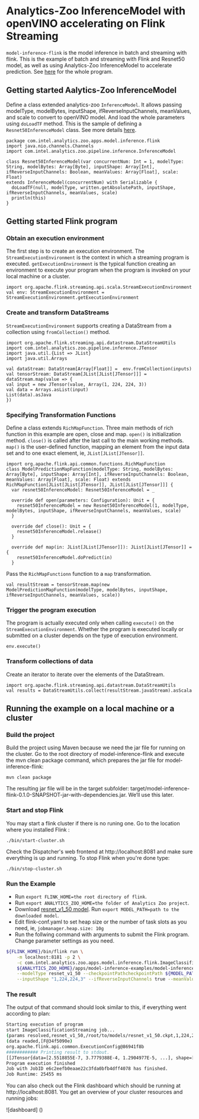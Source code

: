 # Analytics-Zoo InferenceModel with openVINO accelerating  on Flink Streaming 

`model-inference-flink` is the model inference in batch and streaming with flink. This is the example of batch and streaming with Flink and Resnet50 model, as well as using Analytics-Zoo InferenceModel to accelerate prediction. See [here](https://github.com/glorysdj/analytics-zoo/blob/imflink2/apps/model-inference-examples/model-inference-flink/src/main/scala/com/intel/analytics/zoo/apps/model/inference/flink/ImageClassificationStreaming.scala) for the whole program.

## Getting started Aalytics-Zoo InferenceModel
Define a class extended analytics-zoo `InferenceModel`. It allows passing modelType, modelBytes, inputShape, ifReverseInputChannels, meanValues, and scale to convert to openVINO model. And load the whole parameters using `doLoadTF` method.
This is the sample of defining a `Resnet50InferenceModel` class. See more details [here](https://github.com/glorysdj/analytics-zoo/blob/imflink2/apps/model-inference-examples/model-inference-flink/src/main/scala/com/intel/analytics/zoo/apps/model/inference/flink/Resnet50InferenceModel.scala).

```
package com.intel.analytics.zoo.apps.model.inference.flink
import java.nio.channels.Channels
import com.intel.analytics.zoo.pipeline.inference.InferenceModel

class Resnet50InferenceModel(var concurrentNum: Int = 1, modelType: String, modelBytes: Array[Byte], inputShape: Array[Int], ifReverseInputChannels: Boolean, meanValues: Array[Float], scale: Float) 
extends InferenceModel(concurrentNum) with Serializable {
  doLoadTF(null, modelType, written.getAbsolutePath, inputShape, ifReverseInputChannels, meanValues, scale)
  println(this)
}
```
 
## Getting started Flink program

### Obtain an execution environment 
The first step is to create an execution environment. The `StreamExecutionEnvironment` is the context in which a streaming program is executed. `getExecutionEnvironment` is the typical function creating an environment to execute your program when the program is invoked on your local machine or a cluster.
```
import org.apache.flink.streaming.api.scala.StreamExecutionEnvironment
val env: StreamExecutionEnvironment = StreamExecutionEnvironment.getExecutionEnvironment
```
### Create and transform DataStreams
`StreamExecutionEnvironment` supports creating a DataStream from a collection using `fromCollection()` method. 
```
import org.apache.flink.streaming.api.datastream.DataStreamUtils
import com.intel.analytics.zoo.pipeline.inference.JTensor
import java.util.{List => JList}
import java.util.Arrays

val dataStream: DataStream[Array[Float]] =  env.fromCollection(inputs)
val tensorStream: DataStream[JList[JList[JTensor]]] = dataStream.map(value => {
val input = new JTensor(value, Array(1, 224, 224, 3))
val data = Arrays.asList(input)
List(data).asJava
})
```
### Specifying Transformation Functions
Define a class extends `RichMapFunction`. Three main methods of rich function in this example are open, close and map. `open()` is initialization method. `close()` is called after the last call to the main working methods. `map()` is the user-defined function, mapping an element from the input data set and to one exact element, ie, `JList[JList[JTensor]]`.
```
import org.apache.flink.api.common.functions.RichMapFunction
class ModelPredictionMapFunction(modelType: String, modelBytes: Array[Byte], inputShape: Array[Int], ifReverseInputChannels: Boolean, meanValues: Array[Float], scale: Float) extends RichMapFunction[JList[JList[JTensor]], JList[JList[JTensor]]] {
  var resnet50InferenceModel: Resnet50InferenceModel = _

  override def open(parameters: Configuration): Unit = {
    resnet50InferenceModel = new Resnet50InferenceModel(1, modelType, modelBytes, inputShape, ifReverseInputChannels, meanValues, scale)
  }

  override def close(): Unit = {
    resnet50InferenceModel.release()
  }

  override def map(in: JList[JList[JTensor]]): JList[JList[JTensor]] = {
    resnet50InferenceModel.doPredict(in)
  }
``` 
Pass the `RichMapFunctionn` function to a `map` transformation.
```
val resultStream = tensorStream.map(new ModelPredictionMapFunction(modelType, modelBytes, inputShape, ifReverseInputChannels, meanValues, scale))
``` 
### Trigger the program execution
The program is actually executed only when calling `execute()` on the `StreamExecutionEnvironment`. Whether the program is executed locally or submitted on a cluster depends on the type of execution environment.
```
env.execute()
```
### Transform collections of data
Create an iterator to iterate over the elements of the DataStream.
```
import org.apache.flink.streaming.api.datastream.DataStreamUtils
val results = DataStreamUtils.collect(resultStream.javaStream).asScala
```
## Running the example on a local machine or a cluster
### Build the project
Build the project using Maven because we need the jar file for running on the cluster. Go to the root directory of model-inference-flink and execute the mvn clean package command, which prepares the jar file for model-inference-flink:
```
mvn clean package
```
The resulting jar file will be in the target subfolder: target/model-inference-flink-0.1.0-SNAPSHOT-jar-with-dependencies.jar. We’ll use this later.

### Start and stop Flink
You may start a flink cluster if there is no runing one. Go to the location where you installed Flink :
```
./bin/start-cluster.sh
```
Check the Dispatcher's web frontend at http://localhost:8081 and make sure everything is up and running.
To stop Flink when you're done type:
```
./bin/stop-cluster.sh
```

### Run the Example
* Run `export FLINK_HOME=the root directory of flink`.
* Run `export ANALYTICS_ZOO_HOME=the folder of Analytics Zoo project`.
* Download [resnet_v1_50 model](http://download.tensorflow.org/models/resnet_v1_50_2016_08_28.tar.gz). Run `export MODEL_PATH=path to the downloaded model`.
* Edit flink-conf.yaml to set heap size or the number of task slots as you need, ie,  `jobmanager.heap.size: 10g`
* Run the follwing command with arguments to submit the Flink program. Change parameter settings as you need.

```bash
${FLINK_HOME}/bin/flink run \
    -m localhost:8181 -p 2 \
    -c com.intel.analytics.zoo.apps.model.inference.flink.ImageClassificationStreaming  \
    ${ANALYTICS_ZOO_HOME}/apps/model-inference-examples/model-inference-flink/target/model-inference-flink-0.1.0-SNAPSHOT-jar-with-dependencies.jar  \
    --modelType resnet_v1_50 --checkpointPathcheckpointPath ${MODEL_PATH}  \
    --inputShape "1,224,224,3" --ifReverseInputChannels true --meanValues "123.68,116.78,103.94" --scale 1
```
### The result
The output of that command should look similar to this, if everything went according to plan:
```bash
Starting execution of program
start ImageClassificationStreaming job...
(params resolved,resnet_v1_50,/root/to/models/resnet_v1_50.ckpt,1,224,224,3,true,123.68,116.78,103.94,1.0)
(data readed,[F@34f5090e)
org.apache.flink.api.common.ExecutionConfig@86941f8b
############ Printing result to stdout.
[[JTensor{data=[2.5518855E-7, 3.7779388E-4, 1.2904977E-5, ...], shape=[1, 1000]}]]
Program execution finished
Job with JobID e6c2eefb0eaae22c3fda0bfb4dff4078 has finished.
Job Runtime: 25455 ms
```
You can also check out the Flink dashboard which should be running at http://localhost:8081. You get an overview of your cluster resources and running jobs:

![dashboard] ()
